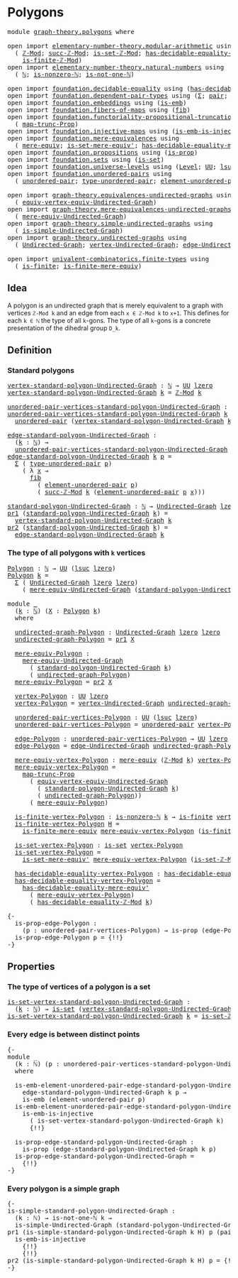 # Polygons

<pre class="Agda"><a id="21" class="Keyword">module</a> <a id="28" href="graph-theory.polygons.html" class="Module">graph-theory.polygons</a> <a id="50" class="Keyword">where</a>

<a id="57" class="Keyword">open</a> <a id="62" class="Keyword">import</a> <a id="69" href="elementary-number-theory.modular-arithmetic.html" class="Module">elementary-number-theory.modular-arithmetic</a> <a id="113" class="Keyword">using</a>
  <a id="121" class="Symbol">(</a> <a id="123" href="elementary-number-theory.modular-arithmetic.html#4141" class="Function">ℤ-Mod</a><a id="128" class="Symbol">;</a> <a id="130" href="elementary-number-theory.modular-arithmetic.html#6802" class="Function">succ-ℤ-Mod</a><a id="140" class="Symbol">;</a> <a id="142" href="elementary-number-theory.modular-arithmetic.html#5070" class="Function">is-set-ℤ-Mod</a><a id="154" class="Symbol">;</a> <a id="156" href="elementary-number-theory.modular-arithmetic.html#4791" class="Function">has-decidable-equality-ℤ-Mod</a><a id="184" class="Symbol">;</a>
    <a id="190" href="elementary-number-theory.modular-arithmetic.html#5386" class="Function">is-finite-ℤ-Mod</a><a id="205" class="Symbol">)</a>
<a id="207" class="Keyword">open</a> <a id="212" class="Keyword">import</a> <a id="219" href="elementary-number-theory.natural-numbers.html" class="Module">elementary-number-theory.natural-numbers</a> <a id="260" class="Keyword">using</a>
  <a id="268" class="Symbol">(</a> <a id="270" href="elementary-number-theory.natural-numbers.html#1548" class="Datatype">ℕ</a><a id="271" class="Symbol">;</a> <a id="273" href="elementary-number-theory.natural-numbers.html#2029" class="Function">is-nonzero-ℕ</a><a id="285" class="Symbol">;</a> <a id="287" href="elementary-number-theory.natural-numbers.html#2185" class="Function">is-not-one-ℕ</a><a id="299" class="Symbol">)</a>

<a id="302" class="Keyword">open</a> <a id="307" class="Keyword">import</a> <a id="314" href="foundation.decidable-equality.html" class="Module">foundation.decidable-equality</a> <a id="344" class="Keyword">using</a> <a id="350" class="Symbol">(</a><a id="351" href="foundation.decidable-equality.html#1796" class="Function">has-decidable-equality</a><a id="373" class="Symbol">)</a>
<a id="375" class="Keyword">open</a> <a id="380" class="Keyword">import</a> <a id="387" href="foundation.dependent-pair-types.html" class="Module">foundation.dependent-pair-types</a> <a id="419" class="Keyword">using</a> <a id="425" class="Symbol">(</a><a id="426" href="foundation-core.dependent-pair-types.html#515" class="Record">Σ</a><a id="427" class="Symbol">;</a> <a id="429" href="foundation-core.dependent-pair-types.html#588" class="InductiveConstructor">pair</a><a id="433" class="Symbol">;</a> <a id="435" href="foundation-core.dependent-pair-types.html#605" class="Field">pr1</a><a id="438" class="Symbol">;</a> <a id="440" href="foundation-core.dependent-pair-types.html#617" class="Field">pr2</a><a id="443" class="Symbol">)</a>
<a id="445" class="Keyword">open</a> <a id="450" class="Keyword">import</a> <a id="457" href="foundation.embeddings.html" class="Module">foundation.embeddings</a> <a id="479" class="Keyword">using</a> <a id="485" class="Symbol">(</a><a id="486" href="foundation-core.embeddings.html#992" class="Function">is-emb</a><a id="492" class="Symbol">)</a>
<a id="494" class="Keyword">open</a> <a id="499" class="Keyword">import</a> <a id="506" href="foundation.fibers-of-maps.html" class="Module">foundation.fibers-of-maps</a> <a id="532" class="Keyword">using</a> <a id="538" class="Symbol">(</a><a id="539" href="foundation-core.fibers-of-maps.html#942" class="Function">fib</a><a id="542" class="Symbol">)</a>
<a id="544" class="Keyword">open</a> <a id="549" class="Keyword">import</a> <a id="556" href="foundation.functoriality-propositional-truncation.html" class="Module">foundation.functoriality-propositional-truncation</a> <a id="606" class="Keyword">using</a>
  <a id="614" class="Symbol">(</a> <a id="616" href="foundation.functoriality-propositional-truncation.html#1456" class="Function">map-trunc-Prop</a><a id="630" class="Symbol">)</a>
<a id="632" class="Keyword">open</a> <a id="637" class="Keyword">import</a> <a id="644" href="foundation.injective-maps.html" class="Module">foundation.injective-maps</a> <a id="670" class="Keyword">using</a> <a id="676" class="Symbol">(</a><a id="677" href="foundation.injective-maps.html#4730" class="Function">is-emb-is-injective</a><a id="696" class="Symbol">)</a>
<a id="698" class="Keyword">open</a> <a id="703" class="Keyword">import</a> <a id="710" href="foundation.mere-equivalences.html" class="Module">foundation.mere-equivalences</a> <a id="739" class="Keyword">using</a>
  <a id="747" class="Symbol">(</a> <a id="749" href="foundation.mere-equivalences.html#1415" class="Function">mere-equiv</a><a id="759" class="Symbol">;</a> <a id="761" href="foundation.mere-equivalences.html#3474" class="Function">is-set-mere-equiv&#39;</a><a id="779" class="Symbol">;</a> <a id="781" href="foundation.mere-equivalences.html#4013" class="Function">has-decidable-equality-mere-equiv&#39;</a><a id="815" class="Symbol">)</a>
<a id="817" class="Keyword">open</a> <a id="822" class="Keyword">import</a> <a id="829" href="foundation.propositions.html" class="Module">foundation.propositions</a> <a id="853" class="Keyword">using</a> <a id="859" class="Symbol">(</a><a id="860" href="foundation-core.propositions.html#1309" class="Function">is-prop</a><a id="867" class="Symbol">)</a>
<a id="869" class="Keyword">open</a> <a id="874" class="Keyword">import</a> <a id="881" href="foundation.sets.html" class="Module">foundation.sets</a> <a id="897" class="Keyword">using</a> <a id="903" class="Symbol">(</a><a id="904" href="foundation-core.sets.html#1113" class="Function">is-set</a><a id="910" class="Symbol">)</a>
<a id="912" class="Keyword">open</a> <a id="917" class="Keyword">import</a> <a id="924" href="foundation.universe-levels.html" class="Module">foundation.universe-levels</a> <a id="951" class="Keyword">using</a> <a id="957" class="Symbol">(</a><a id="958" href="Agda.Primitive.html#597" class="Postulate">Level</a><a id="963" class="Symbol">;</a> <a id="965" href="foundation-core.universe-levels.html#235" class="Primitive">UU</a><a id="967" class="Symbol">;</a> <a id="969" href="Agda.Primitive.html#780" class="Primitive">lsuc</a><a id="973" class="Symbol">;</a> <a id="975" href="Agda.Primitive.html#764" class="Primitive">lzero</a><a id="980" class="Symbol">)</a>
<a id="982" class="Keyword">open</a> <a id="987" class="Keyword">import</a> <a id="994" href="foundation.unordered-pairs.html" class="Module">foundation.unordered-pairs</a> <a id="1021" class="Keyword">using</a>
  <a id="1029" class="Symbol">(</a> <a id="1031" href="foundation.unordered-pairs.html#2489" class="Function">unordered-pair</a><a id="1045" class="Symbol">;</a> <a id="1047" href="foundation.unordered-pairs.html#2864" class="Function">type-unordered-pair</a><a id="1066" class="Symbol">;</a> <a id="1068" href="foundation.unordered-pairs.html#3590" class="Function">element-unordered-pair</a><a id="1090" class="Symbol">)</a>

<a id="1093" class="Keyword">open</a> <a id="1098" class="Keyword">import</a> <a id="1105" href="graph-theory.equivalences-undirected-graphs.html" class="Module">graph-theory.equivalences-undirected-graphs</a> <a id="1149" class="Keyword">using</a>
  <a id="1157" class="Symbol">(</a> <a id="1159" href="graph-theory.equivalences-undirected-graphs.html#2397" class="Function">equiv-vertex-equiv-Undirected-Graph</a><a id="1194" class="Symbol">)</a>
<a id="1196" class="Keyword">open</a> <a id="1201" class="Keyword">import</a> <a id="1208" href="graph-theory.mere-equivalences-undirected-graphs.html" class="Module">graph-theory.mere-equivalences-undirected-graphs</a> <a id="1257" class="Keyword">using</a>
  <a id="1265" class="Symbol">(</a> <a id="1267" href="graph-theory.mere-equivalences-undirected-graphs.html#1028" class="Function">mere-equiv-Undirected-Graph</a><a id="1294" class="Symbol">)</a>
<a id="1296" class="Keyword">open</a> <a id="1301" class="Keyword">import</a> <a id="1308" href="graph-theory.simple-undirected-graphs.html" class="Module">graph-theory.simple-undirected-graphs</a> <a id="1346" class="Keyword">using</a>
  <a id="1354" class="Symbol">(</a> <a id="1356" href="graph-theory.simple-undirected-graphs.html#1590" class="Function">is-simple-Undirected-Graph</a><a id="1382" class="Symbol">)</a>
<a id="1384" class="Keyword">open</a> <a id="1389" class="Keyword">import</a> <a id="1396" href="graph-theory.undirected-graphs.html" class="Module">graph-theory.undirected-graphs</a> <a id="1427" class="Keyword">using</a>
  <a id="1435" class="Symbol">(</a> <a id="1437" href="graph-theory.undirected-graphs.html#1060" class="Function">Undirected-Graph</a><a id="1453" class="Symbol">;</a> <a id="1455" href="graph-theory.undirected-graphs.html#1256" class="Function">vertex-Undirected-Graph</a><a id="1478" class="Symbol">;</a> <a id="1480" href="graph-theory.undirected-graphs.html#1926" class="Function">edge-Undirected-Graph</a><a id="1501" class="Symbol">)</a>

<a id="1504" class="Keyword">open</a> <a id="1509" class="Keyword">import</a> <a id="1516" href="univalent-combinatorics.finite-types.html" class="Module">univalent-combinatorics.finite-types</a> <a id="1553" class="Keyword">using</a>
  <a id="1561" class="Symbol">(</a> <a id="1563" href="univalent-combinatorics.finite-types.html#4139" class="Function">is-finite</a><a id="1572" class="Symbol">;</a> <a id="1574" href="univalent-combinatorics.finite-types.html#6813" class="Function">is-finite-mere-equiv</a><a id="1594" class="Symbol">)</a>
</pre>
## Idea

A polygon is an undirected graph that is merely equivalent to a graph with vertices `ℤ-Mod k` and an edge from each `x ∈ ℤ-Mod k` to `x+1`. This defines for each `k ∈ ℕ` the type of all `k`-gons. The type of all `k`-gons is a concrete presentation of the dihedral group `D_k`.

## Definition

### Standard polygons

<pre class="Agda"><a id="vertex-standard-polygon-Undirected-Graph"></a><a id="1934" href="graph-theory.polygons.html#1934" class="Function">vertex-standard-polygon-Undirected-Graph</a> <a id="1975" class="Symbol">:</a> <a id="1977" href="elementary-number-theory.natural-numbers.html#1548" class="Datatype">ℕ</a> <a id="1979" class="Symbol">→</a> <a id="1981" href="foundation-core.universe-levels.html#235" class="Primitive">UU</a> <a id="1984" href="Agda.Primitive.html#764" class="Primitive">lzero</a>
<a id="1990" href="graph-theory.polygons.html#1934" class="Function">vertex-standard-polygon-Undirected-Graph</a> <a id="2031" href="graph-theory.polygons.html#2031" class="Bound">k</a> <a id="2033" class="Symbol">=</a> <a id="2035" href="elementary-number-theory.modular-arithmetic.html#4141" class="Function">ℤ-Mod</a> <a id="2041" href="graph-theory.polygons.html#2031" class="Bound">k</a>

<a id="unordered-pair-vertices-standard-polygon-Undirected-Graph"></a><a id="2044" href="graph-theory.polygons.html#2044" class="Function">unordered-pair-vertices-standard-polygon-Undirected-Graph</a> <a id="2102" class="Symbol">:</a> <a id="2104" href="elementary-number-theory.natural-numbers.html#1548" class="Datatype">ℕ</a> <a id="2106" class="Symbol">→</a> <a id="2108" href="foundation-core.universe-levels.html#235" class="Primitive">UU</a> <a id="2111" class="Symbol">(</a><a id="2112" href="Agda.Primitive.html#780" class="Primitive">lsuc</a> <a id="2117" href="Agda.Primitive.html#764" class="Primitive">lzero</a><a id="2122" class="Symbol">)</a>
<a id="2124" href="graph-theory.polygons.html#2044" class="Function">unordered-pair-vertices-standard-polygon-Undirected-Graph</a> <a id="2182" href="graph-theory.polygons.html#2182" class="Bound">k</a> <a id="2184" class="Symbol">=</a>
  <a id="2188" href="foundation.unordered-pairs.html#2489" class="Function">unordered-pair</a> <a id="2203" class="Symbol">(</a><a id="2204" href="graph-theory.polygons.html#1934" class="Function">vertex-standard-polygon-Undirected-Graph</a> <a id="2245" href="graph-theory.polygons.html#2182" class="Bound">k</a><a id="2246" class="Symbol">)</a>

<a id="edge-standard-polygon-Undirected-Graph"></a><a id="2249" href="graph-theory.polygons.html#2249" class="Function">edge-standard-polygon-Undirected-Graph</a> <a id="2288" class="Symbol">:</a>
  <a id="2292" class="Symbol">(</a><a id="2293" href="graph-theory.polygons.html#2293" class="Bound">k</a> <a id="2295" class="Symbol">:</a> <a id="2297" href="elementary-number-theory.natural-numbers.html#1548" class="Datatype">ℕ</a><a id="2298" class="Symbol">)</a> <a id="2300" class="Symbol">→</a>
  <a id="2304" href="graph-theory.polygons.html#2044" class="Function">unordered-pair-vertices-standard-polygon-Undirected-Graph</a> <a id="2362" href="graph-theory.polygons.html#2293" class="Bound">k</a> <a id="2364" class="Symbol">→</a> <a id="2366" href="foundation-core.universe-levels.html#235" class="Primitive">UU</a> <a id="2369" href="Agda.Primitive.html#764" class="Primitive">lzero</a>
<a id="2375" href="graph-theory.polygons.html#2249" class="Function">edge-standard-polygon-Undirected-Graph</a> <a id="2414" href="graph-theory.polygons.html#2414" class="Bound">k</a> <a id="2416" href="graph-theory.polygons.html#2416" class="Bound">p</a> <a id="2418" class="Symbol">=</a>
  <a id="2422" href="foundation-core.dependent-pair-types.html#515" class="Record">Σ</a> <a id="2424" class="Symbol">(</a> <a id="2426" href="foundation.unordered-pairs.html#2864" class="Function">type-unordered-pair</a> <a id="2446" href="graph-theory.polygons.html#2416" class="Bound">p</a><a id="2447" class="Symbol">)</a>
    <a id="2453" class="Symbol">(</a> <a id="2455" class="Symbol">λ</a> <a id="2457" href="graph-theory.polygons.html#2457" class="Bound">x</a> <a id="2459" class="Symbol">→</a>
      <a id="2467" href="foundation-core.fibers-of-maps.html#942" class="Function">fib</a>
        <a id="2479" class="Symbol">(</a> <a id="2481" href="foundation.unordered-pairs.html#3590" class="Function">element-unordered-pair</a> <a id="2504" href="graph-theory.polygons.html#2416" class="Bound">p</a><a id="2505" class="Symbol">)</a>
        <a id="2515" class="Symbol">(</a> <a id="2517" href="elementary-number-theory.modular-arithmetic.html#6802" class="Function">succ-ℤ-Mod</a> <a id="2528" href="graph-theory.polygons.html#2414" class="Bound">k</a> <a id="2530" class="Symbol">(</a><a id="2531" href="foundation.unordered-pairs.html#3590" class="Function">element-unordered-pair</a> <a id="2554" href="graph-theory.polygons.html#2416" class="Bound">p</a> <a id="2556" href="graph-theory.polygons.html#2457" class="Bound">x</a><a id="2557" class="Symbol">)))</a>

<a id="standard-polygon-Undirected-Graph"></a><a id="2562" href="graph-theory.polygons.html#2562" class="Function">standard-polygon-Undirected-Graph</a> <a id="2596" class="Symbol">:</a> <a id="2598" href="elementary-number-theory.natural-numbers.html#1548" class="Datatype">ℕ</a> <a id="2600" class="Symbol">→</a> <a id="2602" href="graph-theory.undirected-graphs.html#1060" class="Function">Undirected-Graph</a> <a id="2619" href="Agda.Primitive.html#764" class="Primitive">lzero</a> <a id="2625" href="Agda.Primitive.html#764" class="Primitive">lzero</a>
<a id="2631" href="foundation-core.dependent-pair-types.html#605" class="Field">pr1</a> <a id="2635" class="Symbol">(</a><a id="2636" href="graph-theory.polygons.html#2562" class="Function">standard-polygon-Undirected-Graph</a> <a id="2670" href="graph-theory.polygons.html#2670" class="Bound">k</a><a id="2671" class="Symbol">)</a> <a id="2673" class="Symbol">=</a>
  <a id="2677" href="graph-theory.polygons.html#1934" class="Function">vertex-standard-polygon-Undirected-Graph</a> <a id="2718" href="graph-theory.polygons.html#2670" class="Bound">k</a>
<a id="2720" href="foundation-core.dependent-pair-types.html#617" class="Field">pr2</a> <a id="2724" class="Symbol">(</a><a id="2725" href="graph-theory.polygons.html#2562" class="Function">standard-polygon-Undirected-Graph</a> <a id="2759" href="graph-theory.polygons.html#2759" class="Bound">k</a><a id="2760" class="Symbol">)</a> <a id="2762" class="Symbol">=</a>
  <a id="2766" href="graph-theory.polygons.html#2249" class="Function">edge-standard-polygon-Undirected-Graph</a> <a id="2805" href="graph-theory.polygons.html#2759" class="Bound">k</a>
</pre>
### The type of all polygons with `k` vertices

<pre class="Agda"><a id="Polygon"></a><a id="2868" href="graph-theory.polygons.html#2868" class="Function">Polygon</a> <a id="2876" class="Symbol">:</a> <a id="2878" href="elementary-number-theory.natural-numbers.html#1548" class="Datatype">ℕ</a> <a id="2880" class="Symbol">→</a> <a id="2882" href="foundation-core.universe-levels.html#235" class="Primitive">UU</a> <a id="2885" class="Symbol">(</a><a id="2886" href="Agda.Primitive.html#780" class="Primitive">lsuc</a> <a id="2891" href="Agda.Primitive.html#764" class="Primitive">lzero</a><a id="2896" class="Symbol">)</a>
<a id="2898" href="graph-theory.polygons.html#2868" class="Function">Polygon</a> <a id="2906" href="graph-theory.polygons.html#2906" class="Bound">k</a> <a id="2908" class="Symbol">=</a>
  <a id="2912" href="foundation-core.dependent-pair-types.html#515" class="Record">Σ</a> <a id="2914" class="Symbol">(</a> <a id="2916" href="graph-theory.undirected-graphs.html#1060" class="Function">Undirected-Graph</a> <a id="2933" href="Agda.Primitive.html#764" class="Primitive">lzero</a> <a id="2939" href="Agda.Primitive.html#764" class="Primitive">lzero</a><a id="2944" class="Symbol">)</a>
    <a id="2950" class="Symbol">(</a> <a id="2952" href="graph-theory.mere-equivalences-undirected-graphs.html#1028" class="Function">mere-equiv-Undirected-Graph</a> <a id="2980" class="Symbol">(</a><a id="2981" href="graph-theory.polygons.html#2562" class="Function">standard-polygon-Undirected-Graph</a> <a id="3015" href="graph-theory.polygons.html#2906" class="Bound">k</a><a id="3016" class="Symbol">))</a>

<a id="3020" class="Keyword">module</a> <a id="3027" href="graph-theory.polygons.html#3027" class="Module">_</a>
  <a id="3031" class="Symbol">(</a><a id="3032" href="graph-theory.polygons.html#3032" class="Bound">k</a> <a id="3034" class="Symbol">:</a> <a id="3036" href="elementary-number-theory.natural-numbers.html#1548" class="Datatype">ℕ</a><a id="3037" class="Symbol">)</a> <a id="3039" class="Symbol">(</a><a id="3040" href="graph-theory.polygons.html#3040" class="Bound">X</a> <a id="3042" class="Symbol">:</a> <a id="3044" href="graph-theory.polygons.html#2868" class="Function">Polygon</a> <a id="3052" href="graph-theory.polygons.html#3032" class="Bound">k</a><a id="3053" class="Symbol">)</a>
  <a id="3057" class="Keyword">where</a>
  
  <a id="3068" href="graph-theory.polygons.html#3068" class="Function">undirected-graph-Polygon</a> <a id="3093" class="Symbol">:</a> <a id="3095" href="graph-theory.undirected-graphs.html#1060" class="Function">Undirected-Graph</a> <a id="3112" href="Agda.Primitive.html#764" class="Primitive">lzero</a> <a id="3118" href="Agda.Primitive.html#764" class="Primitive">lzero</a>
  <a id="3126" href="graph-theory.polygons.html#3068" class="Function">undirected-graph-Polygon</a> <a id="3151" class="Symbol">=</a> <a id="3153" href="foundation-core.dependent-pair-types.html#605" class="Field">pr1</a> <a id="3157" href="graph-theory.polygons.html#3040" class="Bound">X</a>

  <a id="3162" href="graph-theory.polygons.html#3162" class="Function">mere-equiv-Polygon</a> <a id="3181" class="Symbol">:</a>
    <a id="3187" href="graph-theory.mere-equivalences-undirected-graphs.html#1028" class="Function">mere-equiv-Undirected-Graph</a>
      <a id="3221" class="Symbol">(</a> <a id="3223" href="graph-theory.polygons.html#2562" class="Function">standard-polygon-Undirected-Graph</a> <a id="3257" href="graph-theory.polygons.html#3032" class="Bound">k</a><a id="3258" class="Symbol">)</a>
      <a id="3266" class="Symbol">(</a> <a id="3268" href="graph-theory.polygons.html#3068" class="Function">undirected-graph-Polygon</a><a id="3292" class="Symbol">)</a>
  <a id="3296" href="graph-theory.polygons.html#3162" class="Function">mere-equiv-Polygon</a> <a id="3315" class="Symbol">=</a> <a id="3317" href="foundation-core.dependent-pair-types.html#617" class="Field">pr2</a> <a id="3321" href="graph-theory.polygons.html#3040" class="Bound">X</a>

  <a id="3326" href="graph-theory.polygons.html#3326" class="Function">vertex-Polygon</a> <a id="3341" class="Symbol">:</a> <a id="3343" href="foundation-core.universe-levels.html#235" class="Primitive">UU</a> <a id="3346" href="Agda.Primitive.html#764" class="Primitive">lzero</a>
  <a id="3354" href="graph-theory.polygons.html#3326" class="Function">vertex-Polygon</a> <a id="3369" class="Symbol">=</a> <a id="3371" href="graph-theory.undirected-graphs.html#1256" class="Function">vertex-Undirected-Graph</a> <a id="3395" href="graph-theory.polygons.html#3068" class="Function">undirected-graph-Polygon</a>

  <a id="3423" href="graph-theory.polygons.html#3423" class="Function">unordered-pair-vertices-Polygon</a> <a id="3455" class="Symbol">:</a> <a id="3457" href="foundation-core.universe-levels.html#235" class="Primitive">UU</a> <a id="3460" class="Symbol">(</a><a id="3461" href="Agda.Primitive.html#780" class="Primitive">lsuc</a> <a id="3466" href="Agda.Primitive.html#764" class="Primitive">lzero</a><a id="3471" class="Symbol">)</a>
  <a id="3475" href="graph-theory.polygons.html#3423" class="Function">unordered-pair-vertices-Polygon</a> <a id="3507" class="Symbol">=</a> <a id="3509" href="foundation.unordered-pairs.html#2489" class="Function">unordered-pair</a> <a id="3524" href="graph-theory.polygons.html#3326" class="Function">vertex-Polygon</a>

  <a id="3542" href="graph-theory.polygons.html#3542" class="Function">edge-Polygon</a> <a id="3555" class="Symbol">:</a> <a id="3557" href="graph-theory.polygons.html#3423" class="Function">unordered-pair-vertices-Polygon</a> <a id="3589" class="Symbol">→</a> <a id="3591" href="foundation-core.universe-levels.html#235" class="Primitive">UU</a> <a id="3594" href="Agda.Primitive.html#764" class="Primitive">lzero</a>
  <a id="3602" href="graph-theory.polygons.html#3542" class="Function">edge-Polygon</a> <a id="3615" class="Symbol">=</a> <a id="3617" href="graph-theory.undirected-graphs.html#1926" class="Function">edge-Undirected-Graph</a> <a id="3639" href="graph-theory.polygons.html#3068" class="Function">undirected-graph-Polygon</a>

  <a id="3667" href="graph-theory.polygons.html#3667" class="Function">mere-equiv-vertex-Polygon</a> <a id="3693" class="Symbol">:</a> <a id="3695" href="foundation.mere-equivalences.html#1415" class="Function">mere-equiv</a> <a id="3706" class="Symbol">(</a><a id="3707" href="elementary-number-theory.modular-arithmetic.html#4141" class="Function">ℤ-Mod</a> <a id="3713" href="graph-theory.polygons.html#3032" class="Bound">k</a><a id="3714" class="Symbol">)</a> <a id="3716" href="graph-theory.polygons.html#3326" class="Function">vertex-Polygon</a>
  <a id="3733" href="graph-theory.polygons.html#3667" class="Function">mere-equiv-vertex-Polygon</a> <a id="3759" class="Symbol">=</a>
    <a id="3765" href="foundation.functoriality-propositional-truncation.html#1456" class="Function">map-trunc-Prop</a>
      <a id="3786" class="Symbol">(</a> <a id="3788" href="graph-theory.equivalences-undirected-graphs.html#2397" class="Function">equiv-vertex-equiv-Undirected-Graph</a>
        <a id="3832" class="Symbol">(</a> <a id="3834" href="graph-theory.polygons.html#2562" class="Function">standard-polygon-Undirected-Graph</a> <a id="3868" href="graph-theory.polygons.html#3032" class="Bound">k</a><a id="3869" class="Symbol">)</a>
        <a id="3879" class="Symbol">(</a> <a id="3881" href="graph-theory.polygons.html#3068" class="Function">undirected-graph-Polygon</a><a id="3905" class="Symbol">))</a>
      <a id="3914" class="Symbol">(</a> <a id="3916" href="graph-theory.polygons.html#3162" class="Function">mere-equiv-Polygon</a><a id="3934" class="Symbol">)</a>

  <a id="3939" href="graph-theory.polygons.html#3939" class="Function">is-finite-vertex-Polygon</a> <a id="3964" class="Symbol">:</a> <a id="3966" href="elementary-number-theory.natural-numbers.html#2029" class="Function">is-nonzero-ℕ</a> <a id="3979" href="graph-theory.polygons.html#3032" class="Bound">k</a> <a id="3981" class="Symbol">→</a> <a id="3983" href="univalent-combinatorics.finite-types.html#4139" class="Function">is-finite</a> <a id="3993" href="graph-theory.polygons.html#3326" class="Function">vertex-Polygon</a>
  <a id="4010" href="graph-theory.polygons.html#3939" class="Function">is-finite-vertex-Polygon</a> <a id="4035" href="graph-theory.polygons.html#4035" class="Bound">H</a> <a id="4037" class="Symbol">=</a>
    <a id="4043" href="univalent-combinatorics.finite-types.html#6813" class="Function">is-finite-mere-equiv</a> <a id="4064" href="graph-theory.polygons.html#3667" class="Function">mere-equiv-vertex-Polygon</a> <a id="4090" class="Symbol">(</a><a id="4091" href="elementary-number-theory.modular-arithmetic.html#5386" class="Function">is-finite-ℤ-Mod</a> <a id="4107" href="graph-theory.polygons.html#4035" class="Bound">H</a><a id="4108" class="Symbol">)</a>

  <a id="4113" href="graph-theory.polygons.html#4113" class="Function">is-set-vertex-Polygon</a> <a id="4135" class="Symbol">:</a> <a id="4137" href="foundation-core.sets.html#1113" class="Function">is-set</a> <a id="4144" href="graph-theory.polygons.html#3326" class="Function">vertex-Polygon</a>
  <a id="4161" href="graph-theory.polygons.html#4113" class="Function">is-set-vertex-Polygon</a> <a id="4183" class="Symbol">=</a>
    <a id="4189" href="foundation.mere-equivalences.html#3474" class="Function">is-set-mere-equiv&#39;</a> <a id="4208" href="graph-theory.polygons.html#3667" class="Function">mere-equiv-vertex-Polygon</a> <a id="4234" class="Symbol">(</a><a id="4235" href="elementary-number-theory.modular-arithmetic.html#5070" class="Function">is-set-ℤ-Mod</a> <a id="4248" href="graph-theory.polygons.html#3032" class="Bound">k</a><a id="4249" class="Symbol">)</a>

  <a id="4254" href="graph-theory.polygons.html#4254" class="Function">has-decidable-equality-vertex-Polygon</a> <a id="4292" class="Symbol">:</a> <a id="4294" href="foundation.decidable-equality.html#1796" class="Function">has-decidable-equality</a> <a id="4317" href="graph-theory.polygons.html#3326" class="Function">vertex-Polygon</a>
  <a id="4334" href="graph-theory.polygons.html#4254" class="Function">has-decidable-equality-vertex-Polygon</a> <a id="4372" class="Symbol">=</a>
    <a id="4378" href="foundation.mere-equivalences.html#4013" class="Function">has-decidable-equality-mere-equiv&#39;</a>
      <a id="4419" class="Symbol">(</a> <a id="4421" href="graph-theory.polygons.html#3667" class="Function">mere-equiv-vertex-Polygon</a><a id="4446" class="Symbol">)</a>
      <a id="4454" class="Symbol">(</a> <a id="4456" href="elementary-number-theory.modular-arithmetic.html#4791" class="Function">has-decidable-equality-ℤ-Mod</a> <a id="4485" href="graph-theory.polygons.html#3032" class="Bound">k</a><a id="4486" class="Symbol">)</a>

<a id="4489" class="Comment">{-
  is-prop-edge-Polygon :
    (p : unordered-pair-vertices-Polygon) → is-prop (edge-Polygon p)
  is-prop-edge-Polygon p = {!!}
-}</a>
</pre>
## Properties

### The type of vertices of a polygon is a set

<pre class="Agda"><a id="is-set-vertex-standard-polygon-Undirected-Graph"></a><a id="4697" href="graph-theory.polygons.html#4697" class="Function">is-set-vertex-standard-polygon-Undirected-Graph</a> <a id="4745" class="Symbol">:</a>
  <a id="4749" class="Symbol">(</a><a id="4750" href="graph-theory.polygons.html#4750" class="Bound">k</a> <a id="4752" class="Symbol">:</a> <a id="4754" href="elementary-number-theory.natural-numbers.html#1548" class="Datatype">ℕ</a><a id="4755" class="Symbol">)</a> <a id="4757" class="Symbol">→</a> <a id="4759" href="foundation-core.sets.html#1113" class="Function">is-set</a> <a id="4766" class="Symbol">(</a><a id="4767" href="graph-theory.polygons.html#1934" class="Function">vertex-standard-polygon-Undirected-Graph</a> <a id="4808" href="graph-theory.polygons.html#4750" class="Bound">k</a><a id="4809" class="Symbol">)</a>
<a id="4811" href="graph-theory.polygons.html#4697" class="Function">is-set-vertex-standard-polygon-Undirected-Graph</a> <a id="4859" href="graph-theory.polygons.html#4859" class="Bound">k</a> <a id="4861" class="Symbol">=</a> <a id="4863" href="elementary-number-theory.modular-arithmetic.html#5070" class="Function">is-set-ℤ-Mod</a> <a id="4876" href="graph-theory.polygons.html#4859" class="Bound">k</a>
</pre>
### Every edge is between distinct points

<pre class="Agda"><a id="4934" class="Comment">{-
module _
  (k : ℕ) (p : unordered-pair-vertices-standard-polygon-Undirected-Graph k)
  where
  
  is-emb-element-unordered-pair-edge-standard-polygon-Undirected-Graph :
    edge-standard-polygon-Undirected-Graph k p → 
    is-emb (element-unordered-pair p)
  is-emb-element-unordered-pair-edge-standard-polygon-Undirected-Graph e =
    is-emb-is-injective
      ( is-set-vertex-standard-polygon-Undirected-Graph k)
      {!!}

  is-prop-edge-standard-polygon-Undirected-Graph :
    is-prop (edge-standard-polygon-Undirected-Graph k p)
  is-prop-edge-standard-polygon-Undirected-Graph =
    {!!}
-}</a>
</pre>
### Every polygon is a simple graph

<pre class="Agda"><a id="5585" class="Comment">{-
is-simple-standard-polygon-Undirected-Graph :
  (k : ℕ) → is-not-one-ℕ k →
  is-simple-Undirected-Graph (standard-polygon-Undirected-Graph k)
pr1 (is-simple-standard-polygon-Undirected-Graph k H) p (pair x (pair y α)) =
  is-emb-is-injective
    {!!}
    {!!}
pr2 (is-simple-standard-polygon-Undirected-Graph k H) p = {!!}
-}</a>
</pre>